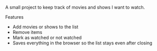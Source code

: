 
A small project to keep track of movies and shows I want to watch.

Features

- Add movies or shows to the list  
- Remove items  
- Mark as watched or not watched  
- Saves everything in the browser so the list stays even after closing

